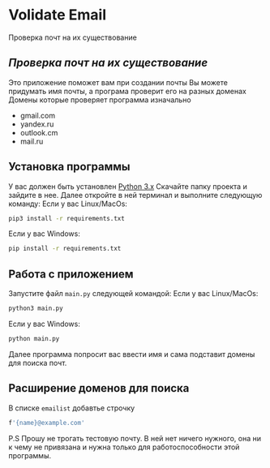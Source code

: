 # Volidate Email
Проверка почт на их существование
## _Проверка почт на их существование_


Это приложение поможет вам при создании почты
Вы можете придумать имя почты, а програма проверит его на разных доменах
Домены которые проверяет программа изначально

- gmail.com
- yandex.ru
- outlook.cm
- mail.ru

## Установка программы
У вас должен быть установлен [Python 3.x](https://python.org/)
Скачайте папку проекта и зайдите в нее.
Далее откройте в ней терминал и выполните следующую команду:
Если у вас Linux/MacOs:
```sh
pip3 install -r requirements.txt
```
Если у вас Windows:
```sh
pip install -r requirements.txt
```


## Работа с приложением
Запустите файл `main.py` следующей командой:
Если у вас Linux/MacOs:
```sh
python3 main.py
```
Если у вас Windows:
```sh
python main.py
```
Далее программа попросит вас ввести имя и сама подставит домены для поиска почт.

## Расширение доменов для поиска
В списке `emailist` добавтье строчку 
```sh
f'{name}@example.com'
```
P.S
Прошу не трогать тестовую почту. В ней нет ничего нужного, она ни к чему не привязана и нужна только для работоспособности этой программы.
